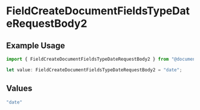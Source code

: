 # FieldCreateDocumentFieldsTypeDateRequestBody2

## Example Usage

```typescript
import { FieldCreateDocumentFieldsTypeDateRequestBody2 } from "@documenso/sdk-typescript/models/operations";

let value: FieldCreateDocumentFieldsTypeDateRequestBody2 = "date";
```

## Values

```typescript
"date"
```